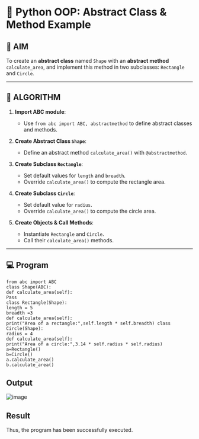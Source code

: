 # 🐍 Python OOP: Abstract Class & Method Example

## 🎯 AIM

To create an **abstract class** named `Shape` with an **abstract method** `calculate_area`, and implement this method in two subclasses: `Rectangle` and `Circle`.

---

## 🧠 ALGORITHM

1. **Import ABC module**:
   - Use `from abc import ABC, abstractmethod` to define abstract classes and methods.

2. **Create Abstract Class `Shape`**:
   - Define an abstract method `calculate_area()` with `@abstractmethod`.

3. **Create Subclass `Rectangle`**:
   - Set default values for `length` and `breadth`.
   - Override `calculate_area()` to compute the rectangle area.

4. **Create Subclass `Circle`**:
   - Set default value for `radius`.
   - Override `calculate_area()` to compute the circle area.

5. **Create Objects & Call Methods**:
   - Instantiate `Rectangle` and `Circle`.
   - Call their `calculate_area()` methods.

---

## 💻 Program
```
from abc import ABC 
class Shape(ABC): 
def calculate_area(self): 
Pass 
class Rectangle(Shape): 
length = 5 
breadth =3 
def calculate_area(self): 
print("Area of a rectangle:",self.length * self.breadth) class 
Circle(Shape): 
radius = 4 
def calculate_area(self): 
print("Area of a circle:",3.14 * self.radius * self.radius) 
a=Rectangle() 
b=Circle() 
a.calculate_area() 
b.calculate_area()
```
## Output

![image](https://github.com/user-attachments/assets/dfe687cb-7618-4811-8ff5-8916122df5c4)

## Result
Thus, the program has been successfully executed.
